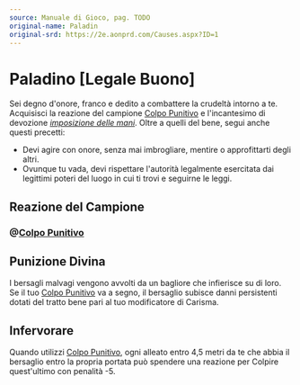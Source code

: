 ```yaml
---
source: Manuale di Gioco, pag. TODO
original-name: Paladin
original-srd: https://2e.aonprd.com/Causes.aspx?ID=1
---
```


# Paladino \[Legale Buono\]

Sei degno d'onore, franco e dedito a combattere la crudeltà intorno a te.
Acquisisci la reazione del campione
[Colpo Punitivo](/azioni/classe/colpo-punitivo) e l'incantesimo di devozione
_[imposizione delle mani](/incantesimi/imposizione-delle-mani)_. Oltre a quelli
del bene, segui anche questi precetti:

- Devi agire con onore, senza mai imbrogliare, mentire o approfittarti degli
  altri.
- Ovunque tu vada, devi rispettare l'autorità legalmente esercitata dai
  legittimi poteri del luogo in cui ti trovi e seguirne le leggi.

## Reazione del Campione

### @[Colpo Punitivo](/azioni/classe/colpo-punitivo)

## Punizione Divina

I bersagli malvagi vengono avvolti da un bagliore che infierisce su di loro. Se
il tuo [Colpo Punitivo](/azioni/classe/colpo-punitivo) va a segno, il bersaglio
subisce danni persistenti dotati del tratto bene pari al tuo modificatore di
Carisma.

## Infervorare

Quando utilizzi [Colpo Punitivo](/azioni/classe/colpo-punitivo), ogni alleato
entro 4,5 metri da te che abbia il bersaglio entro la propria portata può
spendere una reazione per Colpire quest'ultimo con penalità -5.
